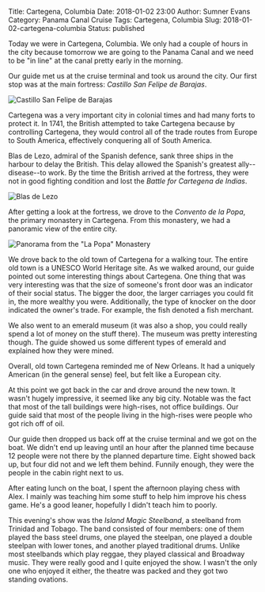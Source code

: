 Title: Cartegena, Columbia
Date: 2018-01-02 23:00
Author: Sumner Evans
Category: Panama Canal Cruise
Tags: Cartegena, Columbia
Slug: 2018-01-02-cartegena-columbia
Status: published

Today we were in Cartegena, Columbia. We only had a couple of hours in the city
because tomorrow we are going to the Panama Canal and we need to be "in line" at
the canal pretty early in the morning.

Our guide met us at the cruise terminal and took us around the city. Our first
stop was at the main fortress: *Castillo San Felipe de Barajas*.

![Castillo San Felipe de Barajas]({filename}/images/panama-canal-cruise/cartegena-1.jpg)

Cartegena was a very important city in colonial times and had many forts to
protect it. In 1741, the British attempted to take Cartegena because by
controlling Cartegena, they would control all of the trade routes from Europe to
South America, effectively conquering all of South America.

Blas de Lezo, admiral of the Spanish defence, sank three ships in the harbour to
delay the British. This delay allowed the Spanish's greatest ally--disease--to
work. By the time the British arrived at the fortress, they were not in good
fighting condition and lost the *Battle for Cartegena de Indias*.

![Blas de Lezo]({filename}/images/panama-canal-cruise/cartegena-2.jpg)

After getting a look at the fortress, we drove to the *Convento de la Popa*, the
primary monastery in Cartegena. From this monastery, we had a panoramic view of
the entire city.

![Panorama from the "La Popa" Monastery]({filename}/images/panama-canal-cruise/cartegena-3.jpg)

We drove back to the old town of Cartegena for a walking tour. The entire old
town is a UNESCO World Heritage site. As we walked around, our guide pointed out
some interesting things about Cartegena. One thing that was very interesting
was that the size of someone's front door was an indicator of their social
status. The bigger the door, the larger carriages you could fit in, the more
wealthy you were. Additionally, the type of knocker on the door indicated the
owner's trade. For example, the fish denoted a fish merchant.

We also went to an emerald museum (it was also a shop, you could really spend a
lot of money on the stuff there). The museum was pretty interesting though. The
guide showed us some different types of emerald and explained how they were
mined.

Overall, old town Cartegena reminded me of New Orleans. It had a uniquely
American (in the general sense) feel, but felt like a European city.

At this point we got back in the car and drove around the new town. It wasn't
hugely impressive, it seemed like any big city. Notable was the fact that most
of the tall buildings were high-rises, not office buildings. Our guide said that
most of the people living in the high-rises were people who got rich off of oil.

Our guide then dropped us back off at the cruise terminal and we got on the
boat. We didn't end up leaving until an hour after the planned time because 12
people were not there by the planned departure time. Eight showed back up, but
four did not and we left them behind. Funnily enough, they were the people in
the cabin right next to us.

After eating lunch on the boat, I spent the afternoon playing chess with Alex. I
mainly was teaching him some stuff to help him improve his chess game. He's a
good leaner, hopefully I didn't teach him to poorly.

This evening's show was the *Island Magic Steelband*, a steelband from Trinidad
and Tobago. The band consisted of four members: one of them played the bass
steel drums, one played the steelpan, one played a double steelpan with lower
tones, and another played traditional drums. Unlike most steelbands which play
reggae, they played classical and Broadway music. They were really good and I
quite enjoyed the show. I wasn't the only one who enjoyed it either, the theatre
was packed and they got two standing ovations.
